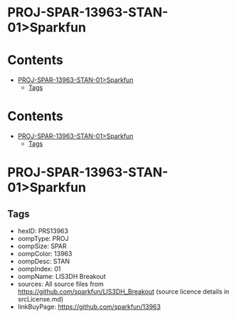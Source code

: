 
PROJ-SPAR-13963-STAN-01>Sparkfun
================================

Contents
========

* [PROJ-SPAR-13963-STAN-01>Sparkfun](#proj-spar-13963-stan-01sparkfun)
	* [Tags](#tags)

Contents
========

* [PROJ-SPAR-13963-STAN-01>Sparkfun](#proj-spar-13963-stan-01sparkfun)
	* [Tags](#tags)

# PROJ-SPAR-13963-STAN-01>Sparkfun

## Tags

- hexID: PRS13963
- oompType: PROJ
- oompSize: SPAR
- oompColor: 13963
- oompDesc: STAN
- oompIndex: 01
- oompName: LIS3DH Breakout
- sources: All source files from https://github.com/sparkfun/LIS3DH_Breakout (source licence details in srcLicense.md)
- linkBuyPage: https://github.com/sparkfun/13963
